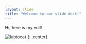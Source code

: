 ```yaml
---
layout: slide
title: "Welcome to our slide deck!"
---
```


Hi, here is my edit!

![labtocat](https://octodex.github.com/images/labtocat.png)
{: .center}
